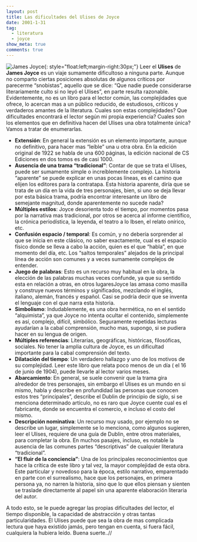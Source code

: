 ```yaml
---
layout: post
title: Las dificultades del Ulises de Joyce
date: 2001-1-31
tag:
  - literatura
  - joyce
show_meta: true
comments: true
---
```


![James Joyce][joyce]{: style="float:left;margin-right:30px;"} Leer el **Ulises** de **James Joyce** es un viaje sumamente dificultoso a ninguna parte. Aunque no comparto ciertas posiciones absolutas de algunos críticos por parecerme “snobistas”, aquello que se dice: “Que nadie puede considerarse literariamente culto si no leyó el Ulises”, en parte resulta razonable. Evidentemente, no es un libro para el lector común, las complejidades que ofrece, lo acercan mas a un público reducido, de estudiosos, críticos y verdaderos amantes de la literatura. Cuales son estas complejidades? Que dificultades encontrará el lector según mi propia experiencia? Cuales son los elementos que en definitiva hacen del Ulises una obra totalmente única? Vamos a tratar de enumerarlas.

+ **Extensión**: En general la extensión es un elemento importante, aunque no definitivo, para hacer mas “leíble” una u otra obra. En la edición original de 1922 se habla de una 600 páginas, la edición nacional de CS Ediciones en dos tomos es de casi 1000.
+ **Ausencia de una trama “tradicional”**: Contar de que se trata el Ulises, puede ser sumamente simple o increíblemente complejo. La historia “aparente” se puede explicar en unas pocas líneas, es el camino que elijen los editores para la contratapa. Esta historia aparente, diría que se trata de un día en la vida de tres personajes, bien, si uno se deja llevar por esta básica trama, podría encontrar interesante un libro de semejante magnitud, donde aparentemente no sucede nada?
+ **Múltiples estilos**: Joyce desorienta todo el tiempo, por momentos pasa por la narrativa mas tradicional, por otros se acerca al informe científico, la crónica periodística, la leyenda, el teatro a lo Ibsen, el relato onírico, etc.
+ **Confusión espacio / temporal**: Es común, y no debería sorprender al que se inicia en este clásico, no saber exactamente, cual es el espacio físico donde se lleva a cabo la acción, quien es el que “habla”, en que momento del día, etc. Los “saltos temporales” alejados de la principal línea de acción son comunes y a veces sumamente complejos de entender.
+ **Juego de palabras**: Esto es un recurso muy habitual en la obra, la elección de las palabras muchas veces confunde, ya que su sentido esta en relación a otras, en otros lugaresJoyce las amasa como masilla y construye nuevos términos y significados, mezclando el inglés, italiano, alemán, francés y español. Casi se podría decir que se inventa el lenguaje con el que narra esta historia.
+ **Simbolismo**: Indudablemente, es una obra hermética, no en el sentido “alquimista”, ya que Joyce no intenta ocultar el contenido, simplemente es así, complejo, difícil, simbólico. Seguramente repetidas lecturas ayudarían a la cabal comprensión, mucho mas, supongo, si se pudiera hacer en su lengua de origen.
+ **Múltiples referencias**: Literarias, geográficas, históricas, filosóficas, sociales. No tener la amplia cultura de Joyce, es un dificultad importante para la cabal comprensión del texto.
+ **Dilatación del tiempo**: Un verdadero hallazgo y uno de los motivos de su complejidad. Leer este libro que relata poco menos de un día ( el 16 de junio de 1904), puede llevarle al lector varios meses.
+ **Abarcamiento**: En general, se suele convenir que la trama gira alrededor de tres personajes, sin embargo el Ulises es un mundo en si mismo, habla y describe en profundidad las personas que conocen estos tres “principales”, describe el Dublin de principio de siglo, si se menciona determinado artículo, no es raro que Joyce cuente cual es el fabricante, donde se encuentra el comercio, e incluso el costo del mismo.
+ **Descripción nominativa**: Un recurso muy usado, por ejemplo no se describe un lugar, simplemente se lo menciona, como algunos sugieren, leer el Ulises, requiere de una guía de Dublin, entre otros materiales, para completar la obra. En muchos pasajes, incluso, es notable la ausencia de las comunes partes “descriptivas” de cualquier literatura “tradicional”.
+ **“El fluir de la conciencia”**: Una de los principales reconocimientos que hace la crítica de este libro y tal vez, la mayor complejidad de esta obra. Este particular y novedoso para la época, estilo narrativo, emparentado en parte con el surrealismo, hace que los personajes, en primera persona ya, no narren la historia, sino que lo que ellos piensan y sienten se traslade directamente al papel sin una aparente elaboración literaria del autor.

A todo esto, se le puede agregar las propias dificultades del lector, el tiempo disponible, la capacidad de abstracción y otras tantas particularidades. El Ulises puede que sea la obra de mas complicada lectura que haya existído jamás, pero tengan en cuenta, si fuera fácil, cualquiera la hubiera leído. Buena suerte..//


[joyce]: https://2.bp.blogspot.com/-p5FTw7f4RuE/UImnha98GvI/AAAAAAAAA10/0IUdRLDewWg/s200/joyce014.jpg "James Joyce"

